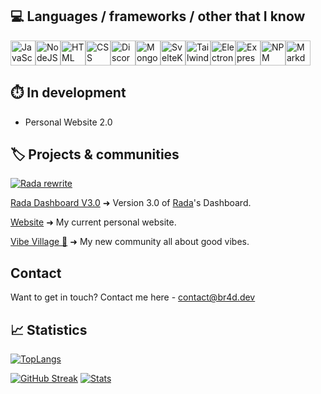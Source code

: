 ## 💻 Languages / frameworks / other that I know

<div style="display: flex;">
  <img style="width: 40px" title="JavaScript" src='https://cdn.jsdelivr.net/gh/devicons/devicon/icons/javascript/javascript-original.svg'>
  <img style="width: 40px" title="NodeJS"     src='https://cdn.jsdelivr.net/gh/devicons/devicon/icons/nodejs/nodejs-original.svg'>
  <img style="width: 40px" title="HTML"       src='https://cdn.jsdelivr.net/gh/devicons/devicon/icons/html5/html5-original.svg'>
  <img style="width: 40px" title="CSS"        src='https://cdn.jsdelivr.net/gh/devicons/devicon/icons/css3/css3-original.svg'>
  <img style="width: 40px" title="Discord.js" src='https://cdn.jsdelivr.net/gh/devicons/devicon/icons/discordjs/discordjs-original.svg'>
  <img style="width: 40px" title="MongoDB"    src='https://cdn.jsdelivr.net/gh/devicons/devicon/icons/mongodb/mongodb-original.svg'>
  <img style="width: 40px" title="SvelteKit"  src='https://cdn.jsdelivr.net/gh/devicons/devicon/icons/svelte/svelte-original.svg'>
  <img style="width: 40px" title="Tailwind"   src='https://cdn.jsdelivr.net/gh/devicons/devicon/icons/tailwindcss/tailwindcss-plain.svg'>
  <img style="width: 40px" title="Electron"   src='https://cdn.jsdelivr.net/gh/devicons/devicon/icons/electron/electron-original.svg'>
  <img style="width: 40px" title="Express"    src='https://cdn.jsdelivr.net/gh/devicons/devicon/icons/express/express-original.svg'>
  <img style="width: 40px" title="NPM"        src='https://cdn.jsdelivr.net/gh/devicons/devicon/icons/npm/npm-original-wordmark.svg'>
  <img style="width: 40px" title="Markdown"   src='https://cdn.jsdelivr.net/gh/devicons/devicon/icons/markdown/markdown-original.svg'>
</div>

## ⏱️ In development

- Personal Website 2.0

## 🏷️ Projects & communities

[![Rada rewrite](https://github-readme-stats.vercel.app/api/pin/?username=bizojs&repo=Rada&title_color=ffffff&text_color=FCFAFF&icon_color=ef5452&bg_color=20232a&hide_border=true)](https://github.com/RadaBot/Rada)

[Rada Dashboard V3.0](https://rada.br4d.dev) ➜ Version 3.0 of [Rada](https://github.com/RadaBot/Rada)'s Dashboard.

[Website](https://v1.br4d.dev/) ➜ My current personal website.

[Vibe Village 💎](https://discord.gg/vibevillage) ➜ My new community all about good vibes.

## Contact
Want to get in touch? Contact me here - [contact@br4d.dev](mailto:contact@br4d.dev)

## 📈 Statistics

[![TopLangs](https://github-readme-stats.vercel.app/api/top-langs/?username=bizojs&title_color=ffffff&text_color=c9cacc&icon_color=2bbc8a&bg_color=1d1f21&langs_count=7&layout=compact&theme=react&hide_border=true&hide=shell,python&count_private=true)](https://github.com/bizojs)

[![GitHub Streak](https://github-readme-streak-stats.herokuapp.com?user=bizojs&theme=react&hide_border=true)](https://git.io/streak-stats)
[![Stats](https://github-readme-stats.vercel.app/api?username=bizojs&theme=react&include_all_commits=true&count_private=true&hide_border=true&show_icons=true)](https://github.com/bizojs)

